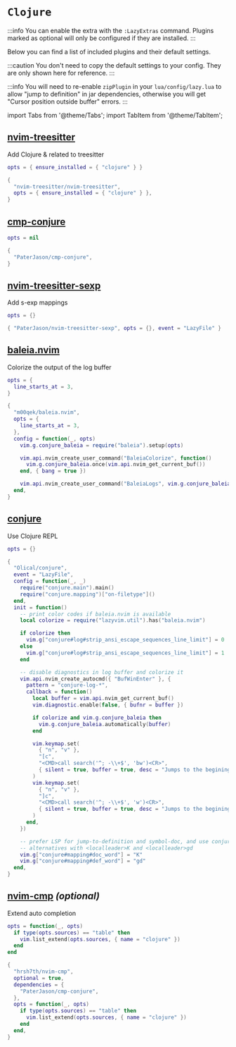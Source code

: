 # `Clojure`

<!-- plugins:start -->

:::info
You can enable the extra with the `:LazyExtras` command.
Plugins marked as optional will only be configured if they are installed.
:::

Below you can find a list of included plugins and their default settings.

:::caution
You don't need to copy the default settings to your config.
They are only shown here for reference.
:::

:::info
You will need to re-enable `zipPlugin` in your `lua/config/lazy.lua`
to allow "jump to definition" in jar dependencies,
otherwise you will get "Cursor position outside buffer" errors.
:::

import Tabs from '@theme/Tabs';
import TabItem from '@theme/TabItem';

## [nvim-treesitter](https://github.com/nvim-treesitter/nvim-treesitter)

 Add Clojure & related to treesitter


<Tabs>

<TabItem value="opts" label="Options">

```lua
opts = { ensure_installed = { "clojure" } }
```

</TabItem>


<TabItem value="code" label="Full Spec">

```lua
{
  "nvim-treesitter/nvim-treesitter",
  opts = { ensure_installed = { "clojure" } },
}
```

</TabItem>

</Tabs>

## [cmp-conjure](https://github.com/PaterJason/cmp-conjure)

<Tabs>

<TabItem value="opts" label="Options">

```lua
opts = nil
```

</TabItem>


<TabItem value="code" label="Full Spec">

```lua
{
  "PaterJason/cmp-conjure",
}
```

</TabItem>

</Tabs>

## [nvim-treesitter-sexp](https://github.com/PaterJason/nvim-treesitter-sexp)

 Add s-exp mappings


<Tabs>

<TabItem value="opts" label="Options">

```lua
opts = {}
```

</TabItem>


<TabItem value="code" label="Full Spec">

```lua
{ "PaterJason/nvim-treesitter-sexp", opts = {}, event = "LazyFile" }
```

</TabItem>

</Tabs>

## [baleia.nvim](https://github.com/m00qek/baleia.nvim)

 Colorize the output of the log buffer


<Tabs>

<TabItem value="opts" label="Options">

```lua
opts = {
  line_starts_at = 3,
}
```

</TabItem>


<TabItem value="code" label="Full Spec">

```lua
{
  "m00qek/baleia.nvim",
  opts = {
    line_starts_at = 3,
  },
  config = function(_, opts)
    vim.g.conjure_baleia = require("baleia").setup(opts)

    vim.api.nvim_create_user_command("BaleiaColorize", function()
      vim.g.conjure_baleia.once(vim.api.nvim_get_current_buf())
    end, { bang = true })

    vim.api.nvim_create_user_command("BaleiaLogs", vim.g.conjure_baleia.logger.show, { bang = true })
  end,
}
```

</TabItem>

</Tabs>

## [conjure](https://github.com/Olical/conjure)

 Use Clojure REPL


<Tabs>

<TabItem value="opts" label="Options">

```lua
opts = {}
```

</TabItem>


<TabItem value="code" label="Full Spec">

```lua
{
  "Olical/conjure",
  event = "LazyFile",
  config = function(_, _)
    require("conjure.main").main()
    require("conjure.mapping")["on-filetype"]()
  end,
  init = function()
    -- print color codes if baleia.nvim is available
    local colorize = require("lazyvim.util").has("baleia.nvim")

    if colorize then
      vim.g["conjure#log#strip_ansi_escape_sequences_line_limit"] = 0
    else
      vim.g["conjure#log#strip_ansi_escape_sequences_line_limit"] = 1
    end

    -- disable diagnostics in log buffer and colorize it
    vim.api.nvim_create_autocmd({ "BufWinEnter" }, {
      pattern = "conjure-log-*",
      callback = function()
        local buffer = vim.api.nvim_get_current_buf()
        vim.diagnostic.enable(false, { bufnr = buffer })

        if colorize and vim.g.conjure_baleia then
          vim.g.conjure_baleia.automatically(buffer)
        end

        vim.keymap.set(
          { "n", "v" },
          "[c",
          "<CMD>call search('^; -\\+$', 'bw')<CR>",
          { silent = true, buffer = true, desc = "Jumps to the begining of previous evaluation output." }
        )
        vim.keymap.set(
          { "n", "v" },
          "]c",
          "<CMD>call search('^; -\\+$', 'w')<CR>",
          { silent = true, buffer = true, desc = "Jumps to the begining of next evaluation output." }
        )
      end,
    })

    -- prefer LSP for jump-to-definition and symbol-doc, and use conjure
    -- alternatives with <localleader>K and <localleader>gd
    vim.g["conjure#mapping#doc_word"] = "K"
    vim.g["conjure#mapping#def_word"] = "gd"
  end,
}
```

</TabItem>

</Tabs>

## [nvim-cmp](https://github.com/hrsh7th/nvim-cmp) _(optional)_

 Extend auto completion


<Tabs>

<TabItem value="opts" label="Options">

```lua
opts = function(_, opts)
  if type(opts.sources) == "table" then
    vim.list_extend(opts.sources, { name = "clojure" })
  end
end
```

</TabItem>


<TabItem value="code" label="Full Spec">

```lua
{
  "hrsh7th/nvim-cmp",
  optional = true,
  dependencies = {
    "PaterJason/cmp-conjure",
  },
  opts = function(_, opts)
    if type(opts.sources) == "table" then
      vim.list_extend(opts.sources, { name = "clojure" })
    end
  end,
}
```

</TabItem>

</Tabs>

<!-- plugins:end -->
